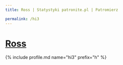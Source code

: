 ```yaml
---
title: Ross | Statystyki patronite.pl | Patromierz

permalink: /hi3
---
```


# [Ross](https://patronite.pl/hi3)

{% include profile.md name="hi3" prefix="h" %}
